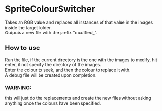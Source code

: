 # SpriteColourSwitcher
Takes an RGB value and replaces all instances of that value in the images inside the target folder.<br> 
Outputs a new file with the prefix "modified_".

## How to use
Run the file, if the current directory is the one with the images to modify, hit enter, if not specify the directory of the images.<br> 
Enter the colour to seek, and then the colour to replace it with.<br>
A debug file will be created upon completion.<br>

### WARNING: 
this will just do the replacements and create the new files without asking anything once the colours have been specified. 
